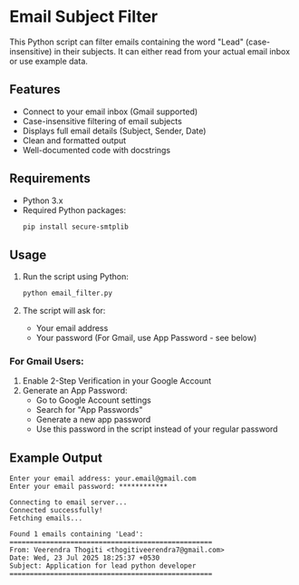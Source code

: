 # Email Subject Filter

This Python script can filter emails containing the word "Lead" (case-insensitive) in their subjects. It can either read from your actual email inbox or use example data.

## Features

- Connect to your email inbox (Gmail supported)
- Case-insensitive filtering of email subjects
- Displays full email details (Subject, Sender, Date)
- Clean and formatted output
- Well-documented code with docstrings

## Requirements

- Python 3.x
- Required Python packages:
  ```bash
  pip install secure-smtplib
  ```

## Usage

1. Run the script using Python:
   ```bash
   python email_filter.py
   ```

2. The script will ask for:
   - Your email address
   - Your password (For Gmail, use App Password - see below)

### For Gmail Users:
1. Enable 2-Step Verification in your Google Account
2. Generate an App Password:
   - Go to Google Account settings
   - Search for "App Passwords"
   - Generate a new app password
   - Use this password in the script instead of your regular password

## Example Output

```
Enter your email address: your.email@gmail.com
Enter your email password: ************

Connecting to email server...
Connected successfully!
Fetching emails...

Found 1 emails containing 'Lead':
==================================================
From: Veerendra Thogiti <thogitiveerendra7@gmail.com>
Date: Wed, 23 Jul 2025 18:25:37 +0530
Subject: Application for lead python developer
==================================================


```

